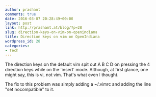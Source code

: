 ```yaml
---
author: prashant
comments: true
date: 2016-03-07 20:28:49+00:00
layout: post
link: http://prashant.at/blog/?p=28
slug: direction-keys-on-vim-on-openindiana
title: Direction keys on vim on OpenIndiana
wordpress_id: 28
categories:
- Tech
---
```


The direction keys on the default vim spit out A B C D on pressing the 4 direction keys while on the 'insert' mode. Although, at first glance, one might say, this is vi, not vim. That's what even I thought.

The fix to this problem was simply adding a ~/.vimrc and adding the line "set nocompatible" to it.


